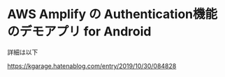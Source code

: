 # AWS Amplify の Authentication機能のデモアプリ for Android

詳細は以下

https://kgarage.hatenablog.com/entry/2019/10/30/084828

